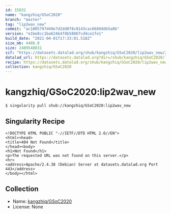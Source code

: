 ```yaml
---
id: 15832
name: "kangzhiq/GSoC2020"
branch: "master"
tag: "lip2wav_new"
commit: "ac1005797d49e7d2dd078c8143cac6689ddb5a8b"
version: "e1be8cc1ba624b4f8b58867cd4ce1fe1"
build_date: "2021-04-01T17:33:01.518Z"
size_mb: 4486.0
size: 2489548831
sif: "https://datasets.datalad.org/shub/kangzhiq/GSoC2020/lip2wav_new/2021-04-01-ac100579-e1be8cc1/e1be8cc1ba624b4f8b58867cd4ce1fe1.sif"
datalad_url: https://datasets.datalad.org?dir=/shub/kangzhiq/GSoC2020/lip2wav_new/2021-04-01-ac100579-e1be8cc1/
recipe: https://datasets.datalad.org/shub/kangzhiq/GSoC2020/lip2wav_new/2021-04-01-ac100579-e1be8cc1/Singularity
collection: kangzhiq/GSoC2020
---
```


# kangzhiq/GSoC2020:lip2wav_new

```bash
$ singularity pull shub://kangzhiq/GSoC2020:lip2wav_new
```

## Singularity Recipe

```singularity
<!DOCTYPE HTML PUBLIC "-//IETF//DTD HTML 2.0//EN">
<html><head>
<title>404 Not Found</title>
</head><body>
<h1>Not Found</h1>
<p>The requested URL was not found on this server.</p>
<hr>
<address>Apache/2.4.38 (Debian) Server at datasets.datalad.org Port 443</address>
</body></html>
```

## Collection

 - Name: [kangzhiq/GSoC2020](https://github.com/kangzhiq/GSoC2020)
 - License: None

